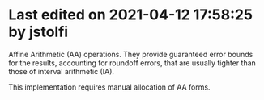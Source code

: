 # Last edited on 2021-04-12 17:58:25 by jstolfi

Affine Arithmetic (AA) operations.  They provide
guaranteed error bounds for the results, accounting for roundoff
errors, that are usually tighter than those of interval arithmetic (IA).

This implementation requires manual allocation of AA forms.

